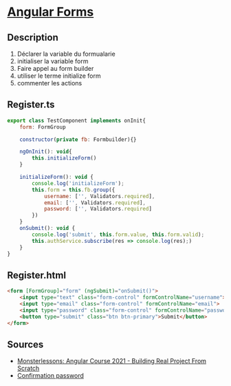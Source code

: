 # [Angular Forms](readme.md)

## Description

1. Déclarer la variable du formualarie
2. initialiser la variable form
3. Faire appel au form builder
4. utiliser le terme initialize form
5. commenter les actions

## Register.ts

```javascript
export class TestComponent implements onInit{
    form: FormGroup

    constructor(private fb: Formbuilder){}

    ngOnInit(): void{
        this.initializeForm()
    }

    initializeForm(): void {
        console.log('initializeForm');
        this.form = this.fb.group({
            username: ['', Validators.required],
            email: ['', Validators.required],
            password: ['', Validators.required]
        })
    }
    onSubmit(): void {
        console.log('submit', this.form.value, this.form.valid);
        this.authService.subscribe(res => console.log(res);)
    }
}
```

## Register.html

```html
<form [FormGroup]="form" (ngSubmit)="onSubmit()">
    <input type="text" class="form-control" formControlName="username">
    <input type="email" class="form-control" formControlName="email">
    <input type="password" class="form-control" formControlName="password">
    <button type="submit" class="btn btn-primary">Submit</button>
</form>
```

## Sources

* [Monsterlessons: Angular Course 2021 - Building Real Project From Scratch ](https://www.youtube.com/watch?v=DyklxnC2XP0&t=1094s&ab_channel=MonsterlessonsAcademy)
* [Confirmation password](https://aliasger.dev/quick-notes-implement-password-and-confirm-password-validation-in-angular)